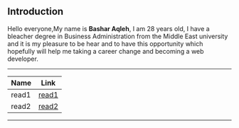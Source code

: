 
<!-- Intro -->

## Introduction
Hello everyone,My name is **Bashar Aqleh**, I am 28 years old, I have a bleacher degree in Business Administration from the Middle East university and it is my pleasure to be hear and to have this opportunity which hopefully will help me taking a career change and becoming a web developer.

---

<!-- Table -->

| Name | Link |
| --- | --- |
| read1 |  [read1](https://replit.com/@BasharAQ1/reading-notes#read1.md) |
| read2 | [read2](https://replit.com/@BasharAQ1/reading-notes#read2.md) |

---